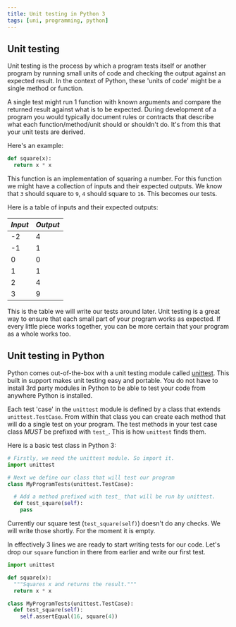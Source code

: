 ```yaml
---
title: Unit testing in Python 3
tags: [uni, programming, python]
---
```


## Unit testing

Unit testing is the process by which a program tests itself or another program by running small units of code
and checking the output against an expected result. In the context of Python, these 'units of code' might be a single method
or function. 

A single test might run 1 function with known arguments and compare the returned result against what is to be expected. During
development of a program you would typically document rules or contracts that describe what each function/method/unit should or
shouldn't do. It's from this that your unit tests are derived.

Here's an example:
```python
def square(x):
  return x * x
```

This function is an implementation of squaring a number. For this function we might have a collection of inputs and their expected
outputs. We know that `3` should square to `9`, `4` should square to `16`. This becomes our tests.

Here is a table of inputs and their expected outputs:

| *Input* | *Output* |
|---------|----------|
|-2       | 4        |
|-1       | 1        |
|0        | 0        |
|1        | 1        |
|2        | 4        |
|3        | 9        |

This is the table we will write our tests around later. Unit testing is a great way to ensure that each small part of your program
works as expected. If every little piece works together, you can be more certain that your program as a whole works too.

## Unit testing in Python

Python comes out-of-the-box with a unit testing module called [unittest](https://docs.python.org/3/library/unittest.html).
This built in support makes unit testing easy and portable. You do not have to install 3rd party modules in Python to be
able to test your code from anywhere Python is installed.

Each test 'case' in the `unittest` module is defined by a class that extends `unittest.TestCase`. From within that class you can
create each method that will do a single test on your program. The test methods in your test case class *MUST* be prefixed with `test_`.
This is how `unittest` finds them.

Here is a basic test class in Python 3:

```python
# Firstly, we need the unittest module. So import it.
import unittest

# Next we define our class that will test our program
class MyProgramTests(unittest.TestCase):

  # Add a method prefixed with test_ that will be run by unittest.
  def test_square(self):
    pass
```

Currently our square test (`test_square(self)`) doesn't do any checks. We will write those shortly. For the moment it is empty.

In effectively 3 lines we are ready to start writing tests for our code. Let's drop our `square` function in there from
earlier and write our first test.

```python
import unittest

def square(x):
  """Squares x and returns the result."""
  return x * x

class MyProgramTests(unittest.TestCase):
  def test_square(self):
    self.assertEqual(16, square(4))
```
